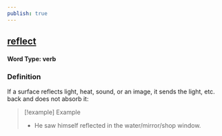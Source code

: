 ```yaml
---
publish: true
---
```

## [reflect](https://dictionary.cambridge.org/dictionary/english/reflect)

#### Word Type: verb
### Definition
If a surface reflects light, heat, sound, or an image, it sends the light, etc. back and does not absorb it:

>[!example] Example
> - He saw himself reflected in the water/mirror/shop window.
